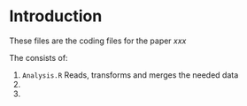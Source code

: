 # Introduction

These files are the coding files for the paper *xxx*

The consists of:

1. `Analysis.R` Reads, transforms and merges the needed data
2. 
3. 